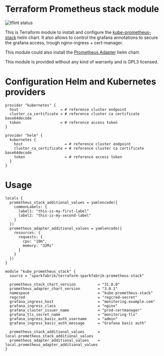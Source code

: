 # Terraform Prometheus stack module

![tflint status](https://github.com/sparkfabrik/terraform-sparkfabrik-prometheus-stack/actions/workflows/tflint.yml/badge.svg?branch=main)

This is Terraform module to install and configure the [kube-prometheus-stack](https://github.com/prometheus-community/helm-charts/tree/main/charts/kube-prometheus-stack) helm chart. It also allows to control the grafana annotations to secure the grafana access, trough nginx-ingress + cert-manager.

This module could also install the [Prometheus Adapter](https://github.com/helm/charts/tree/master/stable/prometheus-adapter) helm chart.

This module is provided without any kind of warranty and is GPL3 licensed.

# Configuration Helm and Kubernetes providers

```
provider "kubernetes" {
  host                   = # reference cluster endpoint
  cluster_ca_certificate = # reference cluster ca certificate base64decode
  token                  = # reference access token
}

provider "helm" {
  kubernetes {
    host                   = # reference cluster endpoint
    cluster_ca_certificate = # reference cluster ca certificate base64decode
    token                  = # reference access token
  }
}
```

# Usage

```
locals {
  prometheus_stack_additional_values = yamlencode({
    commonLabels: {
      label1: "this-is-my-first-label"
      label2: "this-is-my-second-label"
    }
  })
  prometheus_adapter_additional_values = yamlencode({
    resources: {
      requests: {
        cpu: "10m",
        memory: "32Mi"
      }
    }
  })
}

module "kube_prometheus_stack" {
  source = "sparkfabrik/terraform-sparkfabrik-prometheus-stack"

  prometheus_stack_chart_version          = "31.0.0"
  prometheus_adapter_chart_version        = "3.0.1"
  namespace                               = "kube-prometheus-stack"
  regcred                                 = "regcred-secret"
  grafana_ingress_host                    = "monitoring.example.com"
  grafana_ingress_class                   = "nginx"
  grafana_cluster_issuer_name             = "prod-certmanager"
  grafana_tls_secret_name                 = "monitoring-tls"
  grafana_ingress_basic_auth_username     = "admin"
  grafana_ingress_basic_auth_message      = "Grafana basic auth"

  prometheus_stack_additional_values      = local.prometheus_stack_additional_values
  prometheus_adapter_additional_values    = local.prometheus_adapter_additional_values
}
```
